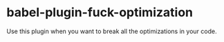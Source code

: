 # babel-plugin-fuck-optimization

Use this plugin when you want to break all the optimizations in your code.
